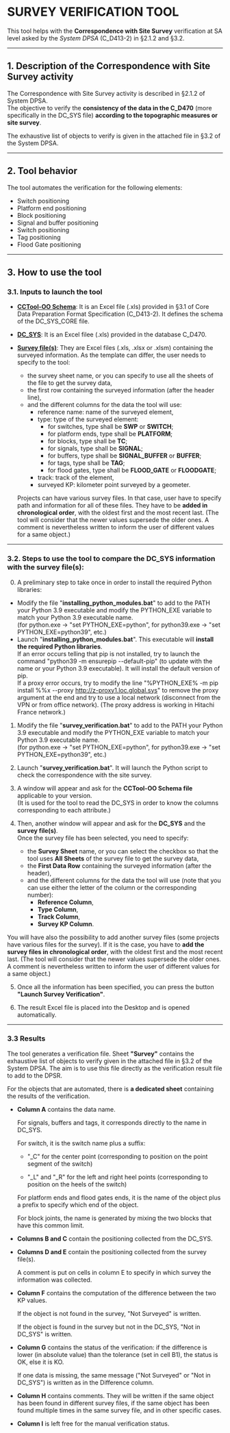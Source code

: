 # SURVEY VERIFICATION TOOL

This tool helps with the **Correspondence with Site Survey** verification at SA level asked by the *System DPSA* (C_D413-2) in §2.1.2 and §3.2.

---
## 1. Description of the Correspondence with Site Survey activity
The Correspondence with Site Survey activity is described in §2.1.2 of System DPSA. <br />
The objective to verify the **consistency of the data in the C_D470** (more specifically in the DC_SYS file) **according to the topographic measures or site survey**.

The exhaustive list of objects to verify is given in the attached file in §3.2 of the System DPSA.

---
## 2. Tool behavior
The tool automates the verification for the following elements:
- Switch positioning
- Platform end positioning
- Block positioning
- Signal and buffer positioning
- Switch positioning
- Tag positioning
- Flood Gate positioning

---
## 3. How to use the tool

### 3.1. Inputs to launch the tool
- <ins>**CCTool-OO Schema**</ins>: It is an Excel file (.xls) provided in §3.1 of Core Data Preparation Format Specification (C_D413-2). It defines the schema of the DC_SYS_CORE file.
- <ins>**DC_SYS**</ins>: It is an Excel filee (.xls) provided in the database C_D470.
- <ins>**Survey file(s)**</ins>: They are Excel files (.xls, .xlsx or .xlsm) containing the surveyed information. As the template can differ, the user needs to specify to the tool:
   - the survey sheet name, or you can specify to use all the sheets of the file to get the survey data,
   - the first row containing the surveyed information (after the header line),
   - and the different columns for the data the tool will use:
     - reference name: name of the surveyed element,
     - type: type of the surveyed element:
       - for switches, type shall be **SWP** or **SWITCH**;
       - for platform ends, type shall be **PLATFORM**;
       - for blocks, type shall be **TC**;
       - for signals, type shall be **SIGNAL**;
       - for buffers, type shall be **SIGNAL_BUFFER** or **BUFFER**;
       - for tags, type shall be **TAG**;
       - for flood gates, type shall be **FLOOD_GATE** or **FLOODGATE**;
     - track: track of the element,
     - surveyed KP: kilometer point surveyed by a geometer.
   
   Projects can have various survey files. In that case, user have to specify path and information for all of these files. They have to be **added in chronological order**, with the oldest first and the most recent last. (The tool will consider that the newer values supersede the older ones. A comment is nevertheless written to inform the user of different values for a same object.)

---
### 3.2. Steps to use the tool to compare the DC_SYS information with the survey file(s):

0. A preliminary step to take once in order to install the required Python libraries:
 - Modify the file "**installing_python_modules.bat**" to add to the PATH your Python 3.9 executable and modify the PYTHON_EXE variable to match your Python 3.9 executable name. <br />
 (for python.exe -> "set PYTHON_EXE=python", for python39.exe -> "set PYTHON_EXE=python39", etc.)
 - Launch "**installing_python_modules.bat**". This executable will **install the required Python libraries**. <br />
 If an error occurs telling that pip is not installed, try to launch the command "python39 -m ensurepip --default-pip" (to update with the name or your Python 3.9 executable). It will install the default version of pip. <br />
 If a proxy error occurs, try to modify the line "%PYTHON_EXE% -m pip install %%x --proxy http://z-proxy1.loc.global.sys" to remove the proxy argument at the end and try to use a local network (disconnect from the VPN or from office network). (The proxy address is working in Hitachi France network.)

1. Modify the file "**survey_verification.bat**" to add to the PATH your Python 3.9 executable and modify the PYTHON_EXE variable to match your Python 3.9 executable name. <br />
(for python.exe -> "set PYTHON_EXE=python", for python39.exe -> "set PYTHON_EXE=python39", etc.)


2. Launch "**survey_verification.bat**". It will launch the Python script to check the correspondence with the site survey.


3. A window will appear and ask for the **CCTool-OO Schema file** applicable to your version. <br />
(It is used for the tool to read the DC_SYS in order to know the columns corresponding to each attribute.)


4. Then, another window will appear and ask for the **DC_SYS** and the **survey file(s)**. <br />
Once the survey file has been selected, you need to specify:
   - the **Survey Sheet** name, or you can select the checkbox so that the tool uses **All Sheets** of the survey file to get the survey data,
   - the **First Data Row** containing the surveyed information (after the header),
   - and the different columns for the data the tool will use (note that you can use either the letter of the column or the corresponding number):
     - **Reference Column**,
     - **Type Column**,
     - **Track Column**,
     - **Survey KP Column**.

You will have also the possibility to add another survey files (some projects have various files for the survey). If it is the case, you have to **add the survey files in chronological order**, with the oldest first and the most recent last. (The tool will consider that the newer values supersede the older ones. A comment is nevertheless written to inform the user of different values for a same object.)


5. Once all the information has been specified, you can press the button **"Launch Survey Verification"**.


6. The result Excel file is placed into the Desktop and is opened automatically.

---
### 3.3 Results
The tool generates a verification file. Sheet **"Survey"** contains the exhaustive list of objects to verify given in the attached file in §3.2 of the System DPSA. The aim is to use this file directly as the verification result file to add to the DPSR.

For the objects that are automated, there is **a dedicated sheet** containing the results of the verification.

- **Column A** contains the data name.

    For signals, buffers and tags, it corresponds directly to the name in DC_SYS.

    For switch, it is the switch name plus a suffix:

  - "_C" for the center point (corresponding to position on the point segment of the switch)

  - "_L" and "_R" for the left and right heel points (corresponding to position on the heels of the switch)

  For platform ends and flood gates ends, it is the name of the object plus a prefix to specify which end of the object. <br />

  For block joints, the name is generated by mixing the two blocks that have this common limit.


- **Columns B and C** contain the positioning collected from the DC_SYS.


- **Columns D and E** contain the positioning collected from the survey file(s).

    A comment is put on cells in column E to specify in which survey the information was collected.


- **Column F** contains the computation of the difference between the two KP values. 

    If the object is not found in the survey, "Not Surveyed" is written.
    
    If the object is found in the survey but not in the DC_SYS, "Not in DC_SYS" is written.


- **Column G** contains the status of the verification: if the difference is lower (in absolute value) than the tolerance (set in cell B1), the status is OK, else it is KO.

    If one data is missing, the same message ("Not Surveyed" or "Not in DC_SYS") is written as in the Difference column.


- **Column H** contains comments. They will be written if the same object has been found in different survey files, if the same object has been found multiple times in the same survey file, and in other specific cases.


- **Column I** is left free for the manual verification status. 
